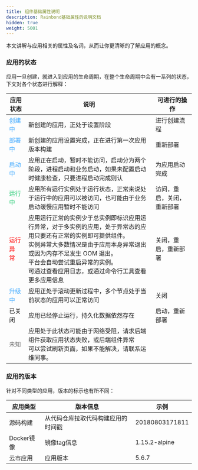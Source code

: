 ```yaml
---
title: 组件基础属性说明
description: Rainbond基础属性的说明文档
hidden: true
weight: 5001
---
```



本文讲解与应用相关的属性及名词，从而让你更清晰的了解应用的概念。

### 应用的状态

应用一旦创建，就进入到应用的生命周期，在整个生命周期中会有一系列的状态，下文对各个状态进行解释：

| 应用状态                             | 说明                                                         | 可进行的操作               |
| ------------------------------------ | ------------------------------------------------------------ | -------------------------- |
| <font color="#40a9ff">创建中 </font> | 新创建的应用，正处于设置阶段                                 | 进行创建流程               |
| <font color="#40a9ff">部署中 </font> | 新创建的应用设置完成，正在进行第一次应用版本构建             | 重新部署                   |
| <font color="#40a9ff">启动中 </font> | 应用正在启动，暂时不能访问，启动分为两个阶段，进程启动和业务启动，如果未配置启动时健康检查，只要进程启动完成则认 | 为应用启动完成             |
| <font color="#28cb75">运行中 </font> | 应用所有运行实例处于运行状态，正常来说处于运行中的应用可以被访问，也可能由于业务启动缓慢应用暂时不能访问 | 访问，重启，关闭，重新部署 |
| <font color="red">运行异常 </font>   | 应用运行正常的实例少于总实例即标识应用运行异常，对于多实例的应用，处于异常态的应用只要还有正常的实例即可提供组件。<br />实例异常大多数情况是由于应用本身异常退出或因为内存不足发生 OOM 退出。<br />平台会自动尝试重启异常的实例。<br />可通过查看应用日志，或通过命令行工具查看更多应用信息 | 关闭，重启，重新部署       |
| <font color="#40a9ff">升级中</font>  | 应用正处于滚动更新过程中，多个节点处于当前状态的应用可以正常访问 | 关闭                       |
| 已关闭                               | 应用已经停止运行，持久化数据依然存在                         | 启动，重新部署             |
| <font color="#717171">未知</font>    | 应用处于此状态可能由于网络受阻，请求后端组件获取应用状态失败，或后端组件异常<br />可以尝试刷新页面，如果不能解决，请联系运维同事。 |                            |



### 应用的版本

针对不同类型的应用，版本的标示也有所不同：

|应用类型|版本信息|示例|
|----------|-----------|---------|
|源码构建|从代码仓库拉取代码构建应用的时间戳|20180803171811|
|Docker镜像|镜像tag信息|1.15.2-alpine|
|云市应用|应用版本|5.6.7|
